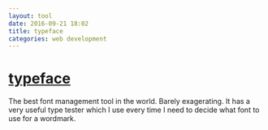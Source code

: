 ```yaml
---
layout: tool
date: 2016-09-21 18:02
title: typeface
categories: web development
---
```


# [typeface](http://typeface.criminalbird.com/)
The best font management tool in the world. Barely exagerating. It has a very
useful type tester which I use every time I need to decide what font to use for
a wordmark.
